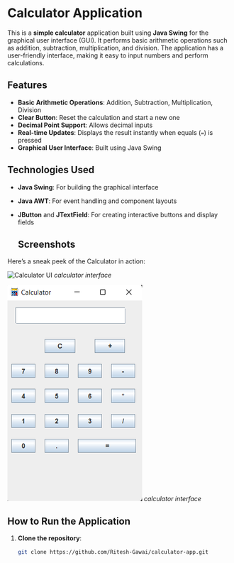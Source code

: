 # Calculator Application

This is a **simple calculator** application built using **Java Swing** for the graphical user interface (GUI). It performs basic arithmetic operations such as addition, subtraction, multiplication, and division. The application has a user-friendly interface, making it easy to input numbers and perform calculations.

## Features

- **Basic Arithmetic Operations**: Addition, Subtraction, Multiplication, Division
- **Clear Button**: Reset the calculation and start a new one
- **Decimal Point Support**: Allows decimal inputs
- **Real-time Updates**: Displays the result instantly when equals (`=`) is pressed
- **Graphical User Interface**: Built using Java Swing

## Technologies Used

- **Java Swing**: For building the graphical interface
- **Java AWT**: For event handling and component layouts
- **JButton** and **JTextField**: For creating interactive buttons and display fields


  ## Screenshots

Here’s a sneak peek of the Calculator in action:

![Calculator UI](assest/FullScreenshot.png)
*calculator interface*

![Calculator Result](assest/calculatorscreenshot.png)
*calculator interface*


## How to Run the Application

1. **Clone the repository**:
   ```bash
   git clone https://github.com/Ritesh-Gawai/calculator-app.git
